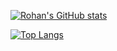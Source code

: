 [![Rohan's GitHub stats](https://github-readme-stats.vercel.app/api?username=BabyWipes030)](https://github.com/BabyWipes030/github-readme-stats&count_private=true)

[![Top Langs](https://github-readme-stats.vercel.app/api/top-langs/?username=BabyWipes030)](https://github.com/BabyWipes030/github-readme-stats)
